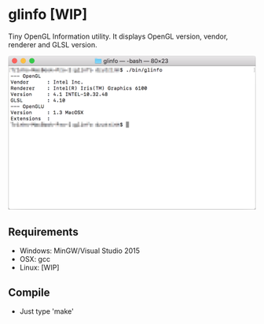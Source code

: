 # glinfo [WIP]
Tiny OpenGL Information utility. It displays OpenGL version, vendor, renderer and GLSL version.

![linf](https://github.com/dzutrinh/glinfo/blob/master/screens/glinfo.png)

## Requirements
* Windows: MinGW/Visual Studio 2015
* OSX: gcc 
* Linux: [WIP]

## Compile
* Just type 'make'
